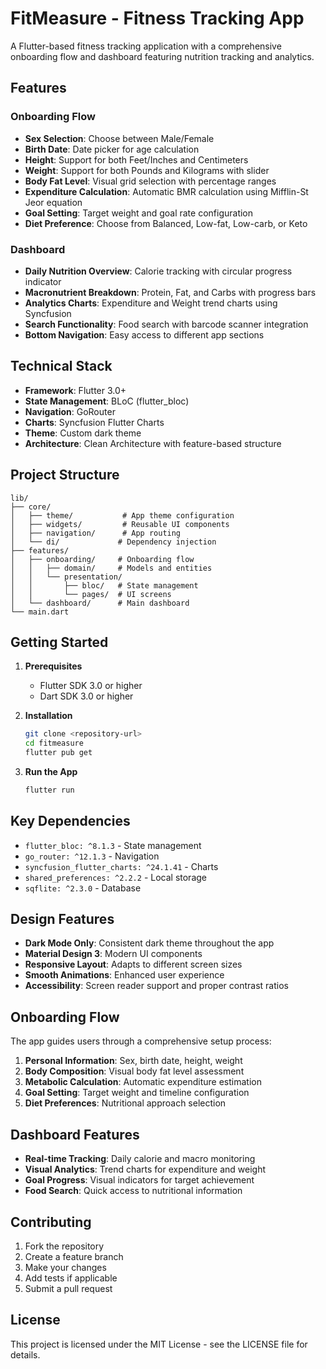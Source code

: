 # FitMeasure - Fitness Tracking App

A Flutter-based fitness tracking application with a comprehensive onboarding flow and dashboard featuring nutrition tracking and analytics.

## Features

### Onboarding Flow
- **Sex Selection**: Choose between Male/Female
- **Birth Date**: Date picker for age calculation
- **Height**: Support for both Feet/Inches and Centimeters
- **Weight**: Support for both Pounds and Kilograms with slider
- **Body Fat Level**: Visual grid selection with percentage ranges
- **Expenditure Calculation**: Automatic BMR calculation using Mifflin-St Jeor equation
- **Goal Setting**: Target weight and goal rate configuration
- **Diet Preference**: Choose from Balanced, Low-fat, Low-carb, or Keto

### Dashboard
- **Daily Nutrition Overview**: Calorie tracking with circular progress indicator
- **Macronutrient Breakdown**: Protein, Fat, and Carbs with progress bars
- **Analytics Charts**: Expenditure and Weight trend charts using Syncfusion
- **Search Functionality**: Food search with barcode scanner integration
- **Bottom Navigation**: Easy access to different app sections

## Technical Stack

- **Framework**: Flutter 3.0+
- **State Management**: BLoC (flutter_bloc)
- **Navigation**: GoRouter
- **Charts**: Syncfusion Flutter Charts
- **Theme**: Custom dark theme
- **Architecture**: Clean Architecture with feature-based structure

## Project Structure

```
lib/
├── core/
│   ├── theme/           # App theme configuration
│   ├── widgets/         # Reusable UI components
│   ├── navigation/      # App routing
│   └── di/             # Dependency injection
├── features/
│   ├── onboarding/     # Onboarding flow
│   │   ├── domain/     # Models and entities
│   │   └── presentation/
│   │       ├── bloc/   # State management
│   │       └── pages/  # UI screens
│   └── dashboard/      # Main dashboard
└── main.dart
```

## Getting Started

1. **Prerequisites**
   - Flutter SDK 3.0 or higher
   - Dart SDK 3.0 or higher

2. **Installation**
   ```bash
   git clone <repository-url>
   cd fitmeasure
   flutter pub get
   ```

3. **Run the App**
   ```bash
   flutter run
   ```

## Key Dependencies

- `flutter_bloc: ^8.1.3` - State management
- `go_router: ^12.1.3` - Navigation
- `syncfusion_flutter_charts: ^24.1.41` - Charts
- `shared_preferences: ^2.2.2` - Local storage
- `sqflite: ^2.3.0` - Database

## Design Features

- **Dark Mode Only**: Consistent dark theme throughout the app
- **Material Design 3**: Modern UI components
- **Responsive Layout**: Adapts to different screen sizes
- **Smooth Animations**: Enhanced user experience
- **Accessibility**: Screen reader support and proper contrast ratios

## Onboarding Flow

The app guides users through a comprehensive setup process:

1. **Personal Information**: Sex, birth date, height, weight
2. **Body Composition**: Visual body fat level assessment
3. **Metabolic Calculation**: Automatic expenditure estimation
4. **Goal Setting**: Target weight and timeline configuration
5. **Diet Preferences**: Nutritional approach selection

## Dashboard Features

- **Real-time Tracking**: Daily calorie and macro monitoring
- **Visual Analytics**: Trend charts for expenditure and weight
- **Goal Progress**: Visual indicators for target achievement
- **Food Search**: Quick access to nutritional information

## Contributing

1. Fork the repository
2. Create a feature branch
3. Make your changes
4. Add tests if applicable
5. Submit a pull request

## License

This project is licensed under the MIT License - see the LICENSE file for details.